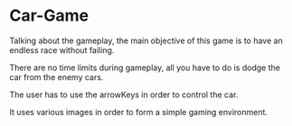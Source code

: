 # Car-Game

Talking about the gameplay, the main objective of this game is to have an endless race without failing. 

There are no time limits during gameplay, all you have to do is dodge the car from the enemy cars. 

The user has to use the arrowKeys in order to control the car.

It uses various images in order to form a simple gaming environment.

